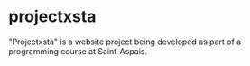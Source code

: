 # projectxsta
"Projectxsta" is a website project being developed as part of a programming course at Saint-Aspais.
